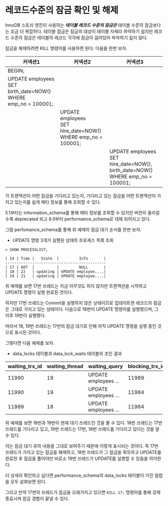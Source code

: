 # 레코드수준의 잠금 확인 및 해제

InnoDB 스토리 엔진이 사용하는 ***테이블 레코드 수준의 잠금은***  테이블 수준의 잠금보다는 조금 더 복잡하다. 테이블 잠금은 잠금의 대상이 테이블 자체라 파악하기 쉽지만 레코드 수준의 잠금은 테이블의 레코드 각각에 잠금이 걸려있어 파악하기 쉽지 않다.

잠금을 해제하려면 KILL 명령어를 사용하면 된다. 다음을 한번 보자.

| 커넥션1                                                      | 커넥션2                                                      | 커넥션3                                                      |
| ------------------------------------------------------------ | ------------------------------------------------------------ | ------------------------------------------------------------ |
| BEGIN;                                                       |                                                              |                                                              |
| UPDATE employees <br />SET birth_date=NOW() WHERE<br />emp_no = 100001; |                                                              |                                                              |
|                                                              | UPDATE employees <br />SET hire_date=NOW() <br />WHERE emp_no = 100001; |                                                              |
|                                                              |                                                              | UPDATE employees <br />SET hire_date=NOW(), birth_date=NOW() <br />WHERE emp_no = 100001; |

각 트랜잭션이 어떤 잠금을 기다리고 있는지, 기다리고 있는 잠금을 어떤 트랜잭션이 가지고 있는지를 쉽게 메타 정보를 통해 조회할 수 있다.

5.1부터는 information_schema를 통해 메타 정보를 조회할 수 있지만 버전이 올라갈수록 deprecated 되고 8.0부터 performance_schema로 대체 되어지고 있다.

그럼 perfomance_schema를 통해 위 예제의 잠금 대기 순서를 한번 보자.

* UPDATE 명령 3개가 실행된 상태의 프로세스 목록 조회

```mysql
> SHOW PROCESSLIST;

| Id | Time |   State  |         Info       |
---------------------------------------------
| 17 | 607  |          |         NULL       |
| 18 | 22   | updating | UPDATE employee....|
| 19 | 21   | updating | UPDATE employee....|
```

위 예제를 보면 17번 쓰레드는 지금 아무것도 하지 않지만 트랜잭션을 시작하고 UPDATE 명령이 실행 완료된 것이다. 

하지만 17번 쓰레드는 Commit을 실행하지 않은 상태이므로 업데이트한 레코드의 잠금은 그대로 가지고 있는 상태이다. 다음으로 18번이 UPDATE 명령어를 실행했으며, 그 이후 19번이 실행했다.

따라서 18, 19번 쓰레드는 17번의 잠금 대기로 인해 아직 UPDATE 명령을 실행 중인 것으로 표시된 것이다. 

그렇다면 다음 예제를 보자.

* data_locks 테이블과 data_lock_waits 테이블의 조인 결과

| waiting_trx_id | waiting_thread | waiting_query        | blocking_trx_id | blocking_thread | blocking_query      |
| -------------- | -------------- | -------------------- | --------------- | --------------- | ------------------- |
| 11990          | 19             | UPDATE employees ... | 11989           | 18              | UPDATE employees... |
| 11990          | 19             | UPDATE employees ... | 11984           | 17              | NULL                |
| 11989          | 18             | UPDATE employees ... | 11984           | 17              | NULL                |

위 예제를 보면 18번과 19번이 현재 대기 쓰레드인 것을 볼 수 있다. 18번 쓰레드는 17번 쓰레드를 기다리고 있고, 19번 쓰레드는 17번, 18번 쓰레드를 기다리고 있다는 것을 알 수 있다.

이는 잠금 대기 큐의 내용을 그대로 보여주기 때문에 이렇게 표시되는 것이다. 즉 17번 쓰레드가 가지고 있는 잠금을 해제하고, 18번 쓰레드가 그 잠금을 획득하고 UPDATE를 완료한 후 잠금을 풀어야만 비로소 19번 쓰레드가 UPDATE를 실행할 수 있음을 의미한다. 

더 상세히 확인하고 싶다면 performance_schema의 data_locks 테이블이 가진 컬럼을 모두 살펴보면 된다.

그리고 만약 17번의 쓰레드가 잠금을 오래가지고 있으면 `KILL 17;` 명령어를 통해 강제 종료시켜 잠금 경합이 끝낼 수 있다.